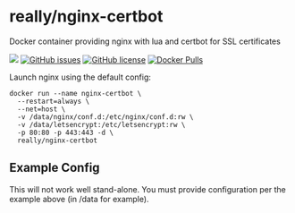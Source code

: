 # really/nginx-certbot
Docker container providing nginx with lua and certbot for SSL certificates

[![](https://images.microbadger.com/badges/image/really/nginx-certbot.svg)](https://microbadger.com/images/really/nginx-certbot "Get your own image badge on microbadger.com") [![GitHub issues](https://img.shields.io/github/issues/reallyreally/docker-nginx-certbot.svg?style=flat-square)](https://github.com/reallyreally/docker-nginx-certbot/issues) [![GitHub license](https://img.shields.io/github/license/reallyreally/docker-nginx-certbot.svg?style=flat-square)](https://github.com/reallyreally/docker-nginx-certbot/blob/master/LICENSE)
[![Docker Pulls](https://img.shields.io/docker/pulls/really/nginx-certbot.svg?style=flat-square)](https://github.com/reallyreally/docker-nginx-certbot/)

Launch nginx using the default config:
```
docker run --name nginx-certbot \
  --restart=always \
  --net=host \
  -v /data/nginx/conf.d:/etc/nginx/conf.d:rw \
  -v /data/letsencrypt:/etc/letsencrypt:rw \
  -p 80:80 -p 443:443 -d \
  really/nginx-certbot
```

Example Config
--------------

This will not work well stand-alone. You must provide configuration per the example above (in /data for example).
